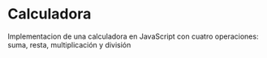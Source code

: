 # Calculadora
Implementacion de una calculadora en JavaScript con cuatro operaciones: suma, resta, multiplicación y división
